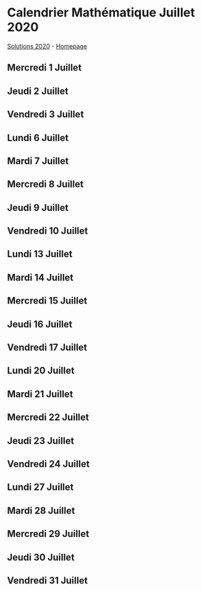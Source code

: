 # Calendrier Mathématique Juillet 2020

[Solutions 2020](../README.md) - [Homepage](../../README.md)

## Mercredi 1 Juillet

## Jeudi 2 Juillet

## Vendredi 3 Juillet

## Lundi 6 Juillet

## Mardi 7 Juillet

## Mercredi 8 Juillet

## Jeudi 9 Juillet

## Vendredi 10 Juillet

## Lundi 13 Juillet

## Mardi 14 Juillet

## Mercredi 15 Juillet

## Jeudi 16 Juillet

## Vendredi 17 Juillet

## Lundi 20 Juillet

## Mardi 21 Juillet

## Mercredi 22 Juillet

## Jeudi 23 Juillet

## Vendredi 24 Juillet

## Lundi 27 Juillet

## Mardi 28 Juillet

## Mercredi 29 Juillet

## Jeudi 30 Juillet

## Vendredi 31 Juillet
